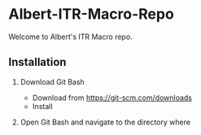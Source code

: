 # Albert-ITR-Macro-Repo

Welcome to Albert's ITR Macro repo. 

## Installation
1. Download Git Bash
   * Download from https://git-scm.com/downloads
   * Install

3. Open Git Bash and navigate to the directory where
